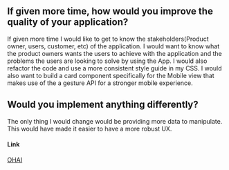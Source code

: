 ## If given more time, how would you improve the quality of your application?

If given more time I would like to get to know the stakeholders(Product owner, users, customer, etc) of the application. I would want to know what the product owners wants the users to achieve with the application and the problems the users are looking to solve by using the App. I would also refactor the code and use a more consistent style guide in my CSS. I would also want to build a card component specifically for the Mobile view that makes use of the a gesture API for a stronger mobile experience.

## Would you implement anything differently?

The only thing I would change would be providing more data to manipulate. This would have made it easier to have a more robust UX.
#### Link
[OHAI ](https://ohai.netlify.app/)
